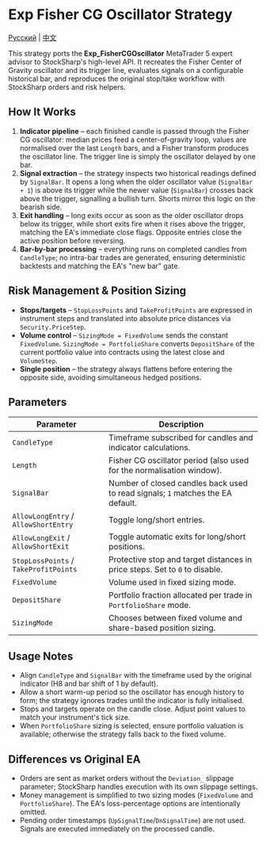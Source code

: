# Exp Fisher CG Oscillator Strategy
[Русский](README_ru.md) | [中文](README_cn.md)

This strategy ports the **Exp_FisherCGOscillator** MetaTrader 5 expert advisor to StockSharp's high-level API. It recreates the Fisher Center of Gravity oscillator and its trigger line, evaluates signals on a configurable historical bar, and reproduces the original stop/take workflow with StockSharp orders and risk helpers.

## How It Works

1. **Indicator pipeline** – each finished candle is passed through the Fisher CG oscillator: median prices feed a center-of-gravity loop, values are normalised over the last `Length` bars, and a Fisher transform produces the oscillator line. The trigger line is simply the oscillator delayed by one bar.
2. **Signal extraction** – the strategy inspects two historical readings defined by `SignalBar`. It opens a long when the older oscillator value (`SignalBar + 1`) is above its trigger while the newer value (`SignalBar`) crosses back above the trigger, signalling a bullish turn. Shorts mirror this logic on the bearish side.
3. **Exit handling** – long exits occur as soon as the older oscillator drops below its trigger, while short exits fire when it rises above the trigger, matching the EA's immediate close flags. Opposite entries close the active position before reversing.
4. **Bar-by-bar processing** – everything runs on completed candles from `CandleType`; no intra-bar trades are generated, ensuring deterministic backtests and matching the EA's "new bar" gate.

## Risk Management & Position Sizing

- **Stops/targets** – `StopLossPoints` and `TakeProfitPoints` are expressed in instrument steps and translated into absolute price distances via `Security.PriceStep`.
- **Volume control** – `SizingMode = FixedVolume` sends the constant `FixedVolume`. `SizingMode = PortfolioShare` converts `DepositShare` of the current portfolio value into contracts using the latest close and `VolumeStep`.
- **Single position** – the strategy always flattens before entering the opposite side, avoiding simultaneous hedged positions.

## Parameters

| Parameter | Description |
| --- | --- |
| `CandleType` | Timeframe subscribed for candles and indicator calculations. |
| `Length` | Fisher CG oscillator period (also used for the normalisation window). |
| `SignalBar` | Number of closed candles back used to read signals; `1` matches the EA default. |
| `AllowLongEntry` / `AllowShortEntry` | Toggle long/short entries. |
| `AllowLongExit` / `AllowShortExit` | Toggle automatic exits for long/short positions. |
| `StopLossPoints` / `TakeProfitPoints` | Protective stop and target distances in price steps. Set to `0` to disable. |
| `FixedVolume` | Volume used in fixed sizing mode. |
| `DepositShare` | Portfolio fraction allocated per trade in `PortfolioShare` mode. |
| `SizingMode` | Chooses between fixed volume and share-based position sizing. |

## Usage Notes

- Align `CandleType` and `SignalBar` with the timeframe used by the original indicator (H8 and bar shift of 1 by default).
- Allow a short warm-up period so the oscillator has enough history to form; the strategy ignores trades until the indicator is fully initialised.
- Stops and targets operate on the candle close. Adjust point values to match your instrument's tick size.
- When `PortfolioShare` sizing is selected, ensure portfolio valuation is available; otherwise the strategy falls back to the fixed volume.

## Differences vs Original EA

- Orders are sent as market orders without the `Deviation_` slippage parameter; StockSharp handles execution with its own slippage settings.
- Money management is simplified to two sizing modes (`FixedVolume` and `PortfolioShare`). The EA's loss-percentage options are intentionally omitted.
- Pending order timestamps (`UpSignalTime`/`DnSignalTime`) are not used. Signals are executed immediately on the processed candle.
